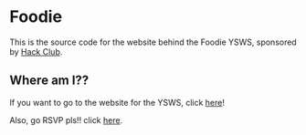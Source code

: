 # Foodie
This is the source code for the website behind the Foodie YSWS, sponsored by [Hack Club](https://hackclub.com).

## Where am I??
If you want to go to the website for the YSWS, click [here](https://foodie-henna-ten.vercel.app/)!

Also, go RSVP pls!! click [here](https://forms.fillout.com/t/w4S4daqvy4us).